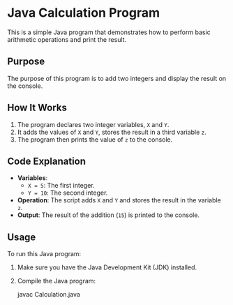 # Java Calculation Program

This is a simple Java program that demonstrates how to perform basic arithmetic operations and print the result.

## Purpose
The purpose of this program is to add two integers and display the result on the console.

## How It Works
1. The program declares two integer variables, `X` and `Y`.
2. It adds the values of `X` and `Y`, stores the result in a third variable `z`.
3. The program then prints the value of `z` to the console.

## Code Explanation
- **Variables**: 
    - `X = 5`: The first integer.
    - `Y = 10`: The second integer.
- **Operation**: The script adds `X` and `Y` and stores the result in the variable `z`.
- **Output**: The result of the addition (`15`) is printed to the console.

## Usage
To run this Java program:
1. Make sure you have the Java Development Kit (JDK) installed.
2. Compile the Java program:

   javac Calculation.java
